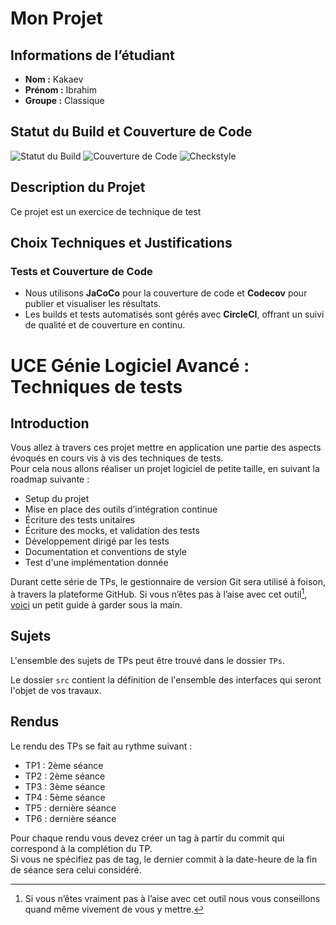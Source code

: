 # Mon Projet

## Informations de l’étudiant

- **Nom :** Kakaev
- **Prénom :** Ibrahim
- **Groupe :** Classique

## Statut du Build et Couverture de Code

![Statut du Build](https://circleci.com/gh/IbrahimKakaevCERI/ceri-m1-techniques-de-test.svg?style=shield)
![Couverture de Code](https://codecov.io/gh/IbrahimKakaevCERI/ceri-m1-techniques-de-test/branch/master/graph/badge.svg?token=CODECOV_TOKEN)
![Checkstyle](https://github.com/IbrahimKakaevCERI/ceri-m1-techniques-de-test.git/target/badge_checkstyle.svg)



## Description du Projet

Ce projet est un exercice de technique de test

## Choix Techniques et Justifications

### Tests et Couverture de Code
- Nous utilisons **JaCoCo** pour la couverture de code et **Codecov** pour publier et visualiser les résultats.
- Les builds et tests automatisés sont gérés avec **CircleCI**, offrant un suivi de qualité et de couverture en continu.



# UCE Génie Logiciel Avancé : Techniques de tests

## Introduction

Vous allez à travers ces projet mettre en application une partie des aspects évoqués en cours vis à vis des techniques de tests.  
Pour cela nous allons réaliser un projet logiciel de petite taille, en suivant la roadmap suivante : 
- Setup du projet
- Mise en place des outils d’intégration continue
- Écriture des tests unitaires
- Écriture des mocks, et validation des tests
- Développement dirigé par les tests
- Documentation et conventions de style
- Test d'une implémentation donnée

Durant cette série de TPs, le gestionnaire de version Git sera utilisé à foison, à travers la plateforme GitHub. Si vous n’êtes pas à l’aise avec cet outil[^1], [voici](http://rogerdudler.github.io/git-guide/) un petit guide à garder sous la main.

## Sujets

L'ensemble des sujets de TPs peut être trouvé dans le dossier `TPs`.

Le dossier `src` contient la définition de l'ensemble des interfaces qui seront l'objet de vos travaux.

## Rendus

Le rendu des TPs se fait au rythme suivant :

- TP1 : 2ème séance
- TP2 : 2ème séance
- TP3 : 3ème séance
- TP4 : 5ème séance
- TP5 : dernière séance
- TP6 : dernière séance

Pour chaque rendu vous devez créer un tag à partir du commit qui correspond à la complétion du TP.  
Si vous ne spécifiez pas de tag, le dernier commit à la date-heure de la fin de séance sera celui considéré.

[^1]: Si vous n’êtes vraiment pas à l’aise avec cet outil nous vous conseillons quand même vivement de vous y mettre.


[def]: https://img.shields.io/endpoint?url=https://github.com/IbrahimKakaevCERI/ceri-m1-techniques-de-test.git.github.io/badge.json